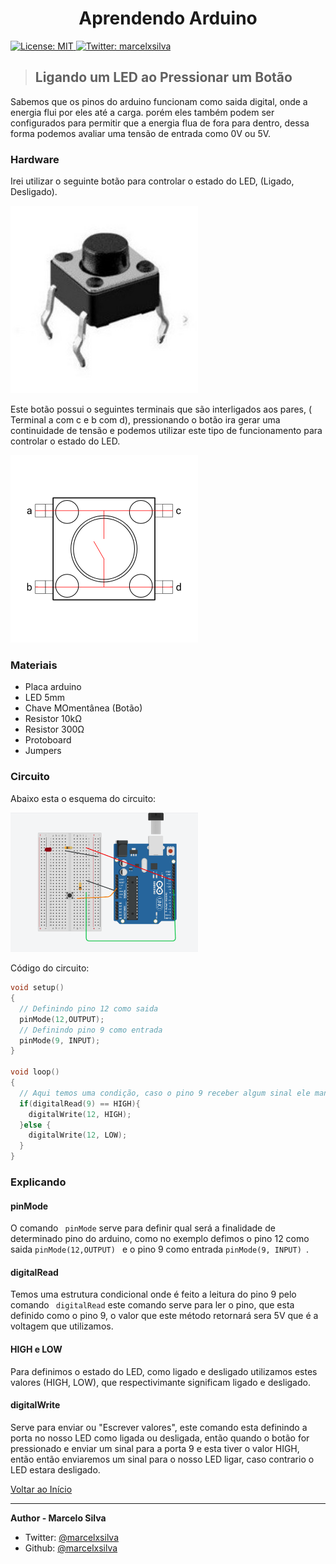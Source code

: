 <h1 align="center">Aprendendo Arduino</h1>
<p>
  <a href="#" target="_blank">
    <img alt="License: MIT" src="https://img.shields.io/badge/License-MIT-yellow.svg" />
  </a>
  <a href="https://twitter.com/marcelxsilva" target="_blank">
    <img alt="Twitter: marcelxsilva" src="https://img.shields.io/twitter/follow/marcelxsilva.svg?style=social" />
  </a>
</p>

> <h2>Ligando um LED ao Pressionar um Botão</h2>


Sabemos que os pinos do arduino funcionam como saida digital, onde a energia flui por eles até a carga. porém eles também podem ser configurados para permitir que a energia flua de fora para dentro, dessa forma podemos avaliar uma tensão de entrada como 0V ou 5V.

### Hardware

Irei utilizar o seguinte botão para controlar o estado do LED, (Ligado, Desligado). 

![push button](../images/push-button.jpg) 


Este botão possui o seguintes terminais que são interligados aos pares, 
( Terminal a com c e b com d), pressionando o botão ira gerar uma continuidade de tensão e podemos utilizar este tipo de funcionamento para controlar o estado do LED.

<img src='../images/circuito-push-button.png' style="width: 300px"/>

### Materiais
- Placa arduino
- LED 5mm
- Chave MOmentânea (Botão)
- Resistor 10kΩ
- Resistor 300Ω
- Protoboard
- Jumpers


### Circuito
Abaixo esta o esquema do circuito:

<img src='../images/circuito-liga-led.png' style="width: 300px"/>


Código do circuito:
```C
void setup()
{
  // Definindo pino 12 como saida
  pinMode(12,OUTPUT);
  // Definindo pino 9 como entrada
  pinMode(9, INPUT);
}

void loop()
{
  // Aqui temos uma condição, caso o pino 9 receber algum sinal ele manda sinal para o pinoo 12
  if(digitalRead(9) == HIGH){
  	digitalWrite(12, HIGH);
  }else {
  	digitalWrite(12, LOW);
  }
}
```
### Explicando

#### pinMode
O comando <code> pinMode</code> serve para definir qual será a finalidade de determinado pino do arduino, como no exemplo defimos o pino 12 como saida <code>pinMode(12,OUTPUT) </code> e o pino 9 como entrada <code>pinMode(9, INPUT) </code>.

#### digitalRead 
Temos uma estrutura condicional onde é feito a leitura do pino 9 pelo comando <code> digitalRead</code> este comando serve para ler o pino, que esta definido como o pino 9, o valor que este método retornará sera 5V que é a voltagem que utilizamos.

#### HIGH e LOW
Para definimos o estado do LED, como ligado e desligado utilizamos estes valores (HIGH,  LOW), que respectivimante significam ligado e desligado.

#### digitalWrite
Serve para enviar ou "Escrever valores", este comando esta definindo a porta no nosso LED como ligada ou desligada, então quando o botão for pressionado e enviar um sinal para a porta 9 e esta tiver o valor HIGH, então então enviaremos um sinal para o nosso LED ligar, caso contrario o LED estara desligado.



[Voltar ao Início](../README.md)
<hr/>
 
 **Author - Marcelo Silva**

* Twitter: [@marcelxsilva](https://twitter.com/marcelxsilva)
* Github: [@marcelxsilva](https://github.com/marcelxsilva)
